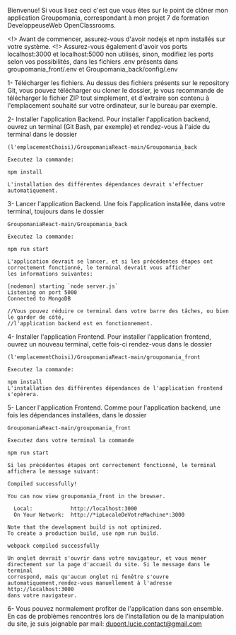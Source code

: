 Bienvenue! Si vous lisez ceci c'est que vous êtes sur le point de clôner mon application Groupomania, correspondant à mon projet 7 de formation DeveloppeuseWeb OpenClassrooms.


<!> Avant de commencer, assurez-vous d'avoir nodejs et npm installés sur votre système.
<!> Assurez-vous également d'avoir vos ports localhost:3000 et localhost:5000 non utilisés, sinon, modifiez les ports selon vos possibilités,
dans les fichiers .env présents dans groupomania_front/.env et Groupomania_back/config/.env

1- Télécharger les fichiers.
    Au dessus des fichiers présents sur le repository Git, vous pouvez télécharger ou cloner le dossier, je vous recommande de télécharger
    le fichier ZIP tout simplement, et d'extraire son contenu à l'emplacement souhaité sur votre ordinateur, sur le bureau par exemple.

2- Installer l'application Backend.
    Pour installer l'application backend, ouvrez un terminal (Git Bash, par exemple) et rendez-vous à l'aide du terminal dans le dossier
    
    (l'emplacementChoisi)/GroupomaniaReact-main/Groupomania_back
    
    Executez la commande:
    
    npm install
    
    L'installation des différentes dépendances devrait s'effectuer automatiquement.

3- Lancer l'application Backend.
    Une fois l'application installée, dans votre terminal, toujours dans le dossier
    
    GroupomaniaReact-main/Groupomania_back
    
    Executez la commande:
    
    npm run start
    
    L'application devrait se lancer, et si les précédentes étapes ont correctement fonctionné, le terminal devrait vous afficher
    les informations suivantes:
    
    [nodemon] starting `node server.js`
    Listening on port 5000
    Connected to MongoDB

    //Vous pouvez réduire ce terminal dans votre barre des tâches, ou bien le garder de côté,
    //l'application backend est en fonctionnement.
    
4- Installer l'application Frontend.
    Pour installer l'application frontend, ouvrez un nouveau terminal, cette fois-ci rendez-vous dans le dossier
    
    (l'emplacementChoisi)/GroupomaniaReact-main/groupomania_front
    
    Executez la commande:
    
    npm install
    L'installation des différentes dépendances de l'application frontend s'opèrera.

5- Lancer l'application Frontend.
    Comme pour l'application backend, une fois les dépendances installées, dans le dossier 
    
    GroupomaniaReact-main/groupomania_front
    
    Executez dans votre terminal la commande
    
    npm run start
    
    Si les précédentes étapes ont correctement fonctionné, le terminal affichera le message suivant:

    Compiled successfully!

    You can now view groupomania_front in the browser.

      Local:            http://localhost:3000
      On Your Network:  http://*ipLocaleDeVotreMachine*:3000

    Note that the development build is not optimized. 
    To create a production build, use npm run build.

    webpack compiled successfully

    Un onglet devrait s'ouvrir dans votre navigateur, et vous mener directement sur la page d'accueil du site. Si le message dans le terminal
    correspond, mais qu'aucun onglet ni fenêtre s'ouvre automatiquement,rendez-vous manuellement à l'adresse http://localhost:3000
    dans votre navigateur.


6- Vous pouvez normalement profiter de l'application dans son ensemble.
    En cas de problèmes rencontrés lors de l'installation ou de la manipulation du site, je suis joignable par mail: dupont.lucie.contact@gmail.com
